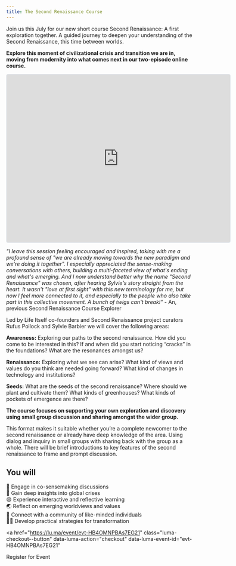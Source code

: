 ```yaml
---
title: The Second Renaissance Course
---
```

Join us this July for our new short course Second Renaissance: A first exploration together. A guided journey to deepen your understanding of the Second Renaissance, this time between worlds.

**Explore this moment of civilizational crisis and transition we are in, moving from modernity into what comes next in our two-episode online course.** 

<iframe
  src="https://lu.ma/embed/event/evt-HB4OMNPBAs7EG21/simple"
  width="600"
  height="450"
  frameborder="0"
  style="border: 1px solid #bfcbda88; border-radius: 4px;"
  allowfullscreen=""
  aria-hidden="false"
  tabindex="0"
></iframe>

_"I leave this session feeling encouraged and inspired, taking with me a profound sense of "we are already moving towards the new paradigm and we're doing it together". I especially appreciated the sense-making conversations with others, building a multi-faceted view of what's ending and what's emerging. And I now understand better why the name "Second Renaissance" was chosen, after hearing Sylvie's story straight from the heart. It wasn't "love at first sight" with this new terminology for me, but now I feel more connected to it, and especially to the people who also take part in this collective movement. A bunch of twigs can't break!"_ - An, previous Second Renaissance Course Explorer

Led by Life Itself co-founders and Second Renaissance project curators Rufus Pollock and Sylvie Barbier we will cover the following areas:

**Awareness:** Exploring our paths to the second renaissance. How did you come to be interested in this? If and when did you start noticing “cracks” in the foundations? What are the resonances amongst us?

**Renaissance:** Exploring what we see can arise? What kind of views and values do you think are needed going forward? What kind of changes in technology and institutions?

**Seeds:** What are the seeds of the second renaissance? Where should we plant and cultivate them? What kinds of greenhouses? What kinds of pockets of emergence are there?

**The course focuses on supporting your own exploration and discovery using small group discussion and sharing amongst the wider group.**

This format makes it suitable whether you’re a complete newcomer to the second renaissance or already have deep knowledge of the area.
Using dialog and inquiry in small groups with sharing back with the group as a whole. There will be brief introductions to key features of the second renaissance to frame and prompt discussion.

## You will
💬 Engage in co-sensemaking discussions </br>
🌊 Gain deep insights into global crises </br>
😄 Experience interactive and reflective learning </br>
🌏 Reflect on emerging worldviews and values </br>
🦋 Connect with a community of like-minded individuals </br>
💪🏻 Develop practical strategies for transformation

<a
  href="https://lu.ma/event/evt-HB4OMNPBAs7EG21"
  class="luma-checkout--button"
  data-luma-action="checkout"
  data-luma-event-id="evt-HB4OMNPBAs7EG21"
>
  Register for Event
</a>

<script id="luma-checkout" src="https://embed.lu.ma/checkout-button.js"></script>

